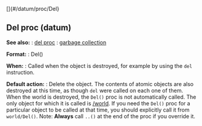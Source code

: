 []{#/datum/proc/Del}
  ## Del proc (datum)
  **See also:**
  :   [del proc](ref/proc/del)
  :   [garbage collection](ref/DM/garbage)
  <!-- -->
  **Format:**
  :   Del()
  <!-- -->
  **When:**
  :   Called when the object is destroyed, for example by using the `del`
      instruction.
  <!-- -->
  **Default action:**
  :   Delete the object. The contents of atomic objects are also destroyed
      at this time, as though `del` were called on each one of them.
  When the world is destroyed, the `Del()` proc is not automatically
  called. The only object for which it is called is [/world](ref/world). If
  you need the `Del()` proc for a particular object to be called at that
  time, you should explicitly call it from `world/Del()`.
  Note: **Always** call `..()` at the end of the proc if you override it.